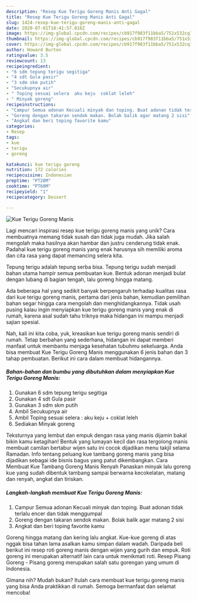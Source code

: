 ```yaml
---
description: "Resep Kue Terigu Goreng Manis Anti Gagal"
title: "Resep Kue Terigu Goreng Manis Anti Gagal"
slug: 1424-resep-kue-terigu-goreng-manis-anti-gagal
date: 2020-07-01T18:41:57.016Z
image: https://img-global.cpcdn.com/recipes/cb917f983f11bba5/751x532cq70/kue-terigu-goreng-manis-foto-resep-utama.jpg
thumbnail: https://img-global.cpcdn.com/recipes/cb917f983f11bba5/751x532cq70/kue-terigu-goreng-manis-foto-resep-utama.jpg
cover: https://img-global.cpcdn.com/recipes/cb917f983f11bba5/751x532cq70/kue-terigu-goreng-manis-foto-resep-utama.jpg
author: Howard Burton
ratingvalue: 3.5
reviewcount: 13
recipeingredient:
- "6 sdm tepung terigu segitiga"
- "4 sdt Gula pasir"
- "3 sdm skm putih"
- "Secukupnya air"
- " Toping sesuai selera  aku keju  coklat leleh"
- " Minyak goreng"
recipeinstructions:
- "Campur Semua adonan Kecuali minyak dan toping. Buat adonan tidak terlalu encer dan tidak menggumpal"
- "Goreng dengan takaran sendok makan. Bolak balik agar matang 2 sisi"
- "Angkat dan beri toping favorite kamu"
categories:
- Resep
tags:
- kue
- terigu
- goreng

katakunci: kue terigu goreng 
nutrition: 172 calories
recipecuisine: Indonesian
preptime: "PT28M"
cooktime: "PT60M"
recipeyield: "1"
recipecategory: Dessert

---
```



![Kue Terigu Goreng Manis](https://img-global.cpcdn.com/recipes/cb917f983f11bba5/751x532cq70/kue-terigu-goreng-manis-foto-resep-utama.jpg)

Lagi mencari inspirasi resep kue terigu goreng manis yang unik? Cara membuatnya memang tidak susah dan tidak juga mudah. Jika salah mengolah maka hasilnya akan hambar dan justru cenderung tidak enak. Padahal kue terigu goreng manis yang enak harusnya sih memiliki aroma dan cita rasa yang dapat memancing selera kita.

Tepung terigu adalah tepung serba bisa. Tepung terigu sudah menjadi bahan utama hampir semua pembuatan kue. Bentuk adonan menjadi bulat dengan lubang di bagian tengah, lalu goreng hingga matang.

Ada beberapa hal yang sedikit banyak berpengaruh terhadap kualitas rasa dari kue terigu goreng manis, pertama dari jenis bahan, kemudian pemilihan bahan segar hingga cara mengolah dan menghidangkannya. Tidak usah pusing kalau ingin menyiapkan kue terigu goreng manis yang enak di rumah, karena asal sudah tahu triknya maka hidangan ini mampu menjadi sajian spesial.


Nah, kali ini kita coba, yuk, kreasikan kue terigu goreng manis sendiri di rumah. Tetap berbahan yang sederhana, hidangan ini dapat memberi manfaat untuk membantu menjaga kesehatan tubuhmu sekeluarga. Anda bisa membuat Kue Terigu Goreng Manis menggunakan 6 jenis bahan dan 3 tahap pembuatan. Berikut ini cara dalam membuat hidangannya.

<!--inarticleads1-->

##### Bahan-bahan dan bumbu yang dibutuhkan dalam menyiapkan Kue Terigu Goreng Manis:

1. Gunakan 6 sdm tepung terigu segitiga
1. Gunakan 4 sdt Gula pasir
1. Gunakan 3 sdm skm putih
1. Ambil Secukupnya air
1. Ambil  Toping sesuai selera : aku keju + coklat leleh
1. Sediakan  Minyak goreng


Teksturnya yang lembut dan empuk dengan rasa yang manis dijamin bakal bikin kamu ketagihan! Bentuk yang lumayan kecil dan rasa tergolong manis membuat camilan bertabur wijen satu ini cocok dijadikan menu takjil selama Ramadan. Info tentang peluang kue tambang goreng manis yang bisa dijadikan sebagai ide bisnis bagus yang patut dikembangkan. Cara Membuat Kue Tambang Goreng Manis Renyah  Panaskan minyak lalu goreng kue yang sudah dibentuk tambang sampai berwarna kecokelatan, matang dan renyah, angkat dan tiriskan. 

<!--inarticleads2-->

##### Langkah-langkah membuat Kue Terigu Goreng Manis:

1. Campur Semua adonan Kecuali minyak dan toping. Buat adonan tidak terlalu encer dan tidak menggumpal
1. Goreng dengan takaran sendok makan. Bolak balik agar matang 2 sisi
1. Angkat dan beri toping favorite kamu


Goreng hingga matang dan kering lalu angkat. Kue-kue goreng di atas nggak bisa tahan lama asalkan kamu simpan dalam wadah. Daripada beli berikut ini resep roti goreng manis dengan wijen yang gurih dan empuk. Roti goreng ini merupakan alternatif lain cara untuk menikmati roti. Resep Pisang Goreng - Pisang goreng merupakan salah satu gorengan yang umum di Indonesia. 

Gimana nih? Mudah bukan? Itulah cara membuat kue terigu goreng manis yang bisa Anda praktikkan di rumah. Semoga bermanfaat dan selamat mencoba!
